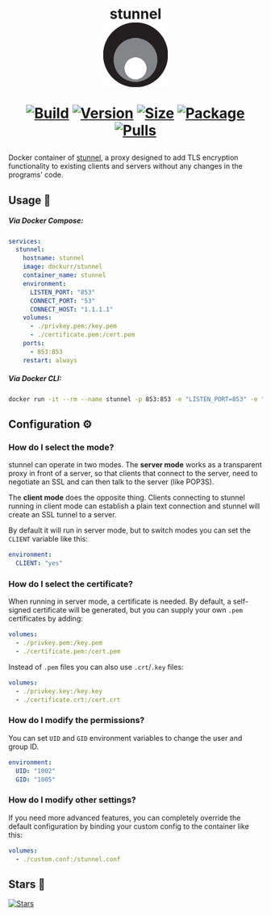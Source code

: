 <h1 align="center">stunnel<br />
<div align="center">
<a href="https://github.com/dockur/stunnel"><img src="https://raw.githubusercontent.com/dockur/stunnel/master/.github/logo.png" title="Logo" style="max-width:100%;" width="128" /></a>
</div>
<div align="center">

[![Build]][build_url]
[![Version]][tag_url]
[![Size]][tag_url]
[![Package]][pkg_url]
[![Pulls]][hub_url]

</div></h1>

Docker container of [stunnel](https://www.stunnel.org/), a proxy designed to add TLS encryption functionality to existing clients and servers without any changes in the programs' code.

## Usage  🐳

##### Via Docker Compose:

```yaml
services:
  stunnel:
    hostname: stunnel
    image: dockurr/stunnel
    container_name: stunnel
    environment:
      LISTEN_PORT: "853"
      CONNECT_PORT: "53"
      CONNECT_HOST: "1.1.1.1"
    volumes:
      - ./privkey.pem:/key.pem
      - ./certificate.pem:/cert.pem
    ports:
      - 853:853
    restart: always
```

##### Via Docker CLI:

```bash
docker run -it --rm --name stunnel -p 853:853 -e "LISTEN_PORT=853" -e "CONNECT_PORT=53" -e "CONNECT_HOST=10.0.0.1" -v "${PWD:-.}/privkey.pem:/key.pem" -v "${PWD:-.}/certificate.pem:/cert.pem" dockurr/stunnel
```

## Configuration ⚙️

### How do I select the mode?

stunnel can operate in two modes. The __server mode__ works as a transparent proxy in front of a server, so that clients that connect to the server, need to negotiate an SSL and can then talk to the server (like POP3S).

The __client mode__ does the opposite thing. Clients connecting to stunnel running in client mode can establish a plain text connection and stunnel will create an SSL tunnel to a server.

By default it will run in server mode, but to switch modes you can set the `CLIENT` variable like this:

```yaml
environment:
  CLIENT: "yes"
```

### How do I select the certificate?

When running in server mode, a certificate is needed. By default, a self-signed certificate will be generated, but you can supply your own `.pem` certificates by adding:

```yaml
volumes:
  - ./privkey.pem:/key.pem
  - ./certificate.pem:/cert.pem
```

Instead of `.pem` files you can also use `.crt`/`.key` files:

```yaml
volumes:
  - ./privkey.key:/key.key
  - ./certificate.crt:/cert.crt
```

### How do I modify the permissions?

You can set `UID` and `GID` environment variables to change the user and group ID.

```yaml
environment:
  UID: "1002"
  GID: "1005"
```

### How do I modify other settings?

If you need more advanced features, you can completely override the default configuration by binding your custom config to the container like this:

```yaml
volumes:
  - ./custom.conf:/stunnel.conf
```

## Stars 🌟
[![Stars](https://starchart.cc/dockur/stunnel.svg?variant=adaptive)](https://starchart.cc/dockur/stunnel)

[build_url]: https://github.com/dockur/stunnel
[hub_url]: https://hub.docker.com/r/dockurr/stunnel
[tag_url]: https://hub.docker.com/r/dockurr/stunnel/tags
[pkg_url]: https://github.com/dockur/stunnel/pkgs/container/stunnel

[Build]: https://github.com/dockur/stunnel/actions/workflows/build.yml/badge.svg
[Size]: https://img.shields.io/docker/image-size/dockurr/stunnel/latest?color=066da5&label=size
[Pulls]: https://img.shields.io/docker/pulls/dockurr/stunnel.svg?style=flat&label=pulls&logo=docker
[Version]: https://img.shields.io/docker/v/dockurr/stunnel/latest?arch=amd64&sort=semver&color=066da5
[Package]: https://img.shields.io/badge/dynamic/json?url=https%3A%2F%2Fipitio.github.io%2Fbackage%2Fdockur%2Fstunnel%2Fstunnel.json&query=%24.downloads&logo=github&style=flat&color=066da5&label=pulls
